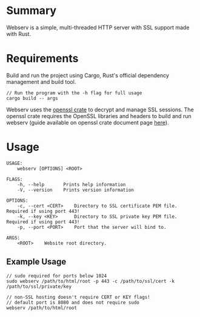 # Summary
Webserv is a simple, multi-threaded HTTP server with SSL support made with Rust.

# Requirements
Build and run the project using Cargo, Rust's official dependency management and build tool.

```
// Run the program with the -h flag for full usage
cargo build -- args
```

Webserv uses the [openssl crate](https://docs.rs/openssl/0.10.29/openssl/) to decrypt and manage SSL sessions. The openssl crate requires the OpenSSL libraries and headers to build and run webserv (guide available on openssl crate document page [here](https://docs.rs/openssl/0.10.29/openssl/#automatic)).

# Usage

```
USAGE:
    webserv [OPTIONS] <ROOT>

FLAGS:
    -h, --help       Prints help information
    -V, --version    Prints version information

OPTIONS:
    -c, --cert <CERT>    Directory to SSL certificate PEM file. Required if using port 443!
    -k, --key <KEY>      Directory to SSL private key PEM file. Required if using port 443!
    -p, --port <PORT>    Port that the server will bind to.

ARGS:
    <ROOT>    Website root directory.
```

## Example Usage
```
// sudo required for ports below 1024
sudo webserv /path/to/html/root -p 443 -c /path/to/ssl/cert -k /path/to/ssl/private/key

// non-SSL hosting doesn't require CERT or KEY flags!
// default port is 8080 and does not require sudo
webserv /path/to/html/root 
```
